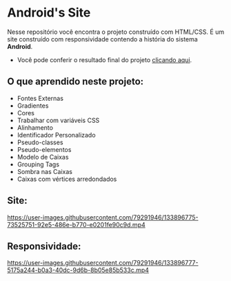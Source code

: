 # Android's Site

Nesse repositório você encontra o projeto construído com HTML/CSS. É um site construído com responsividade contendo a história do sistema <strong>Android</strong>.

- Você pode conferir o resultado final do projeto [clicando aqui](https://android-site-project.netlify.app/).

## O que aprendido neste projeto:

- Fontes Externas
- Gradientes
- Cores
- Trabalhar com variáveis CSS
- Alinhamento
- Identificador Personalizado
- Pseudo-classes
- Pseudo-elementos
- Modelo de Caixas
- Grouping Tags
- Sombra nas Caixas
- Caixas com vértices arredondados

## Site:

https://user-images.githubusercontent.com/79291946/133896775-73525751-92e5-486e-b770-e0201fe90c9d.mp4

## Responsividade:

https://user-images.githubusercontent.com/79291946/133896777-5175a244-b0a3-40dc-9d6b-8b05e85b533c.mp4
